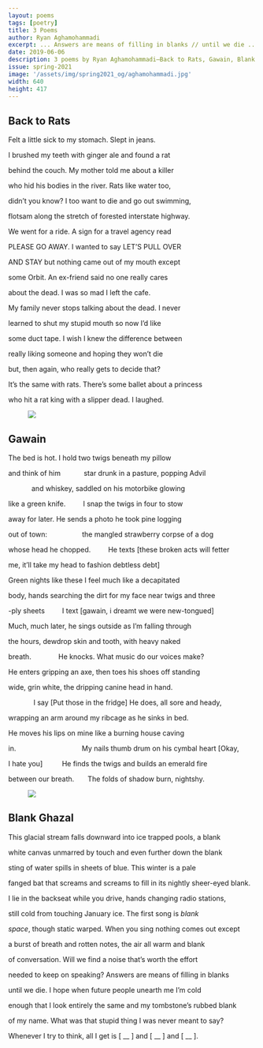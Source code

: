 ```yaml
---
layout: poems
tags: [poetry]
title: 3 Poems
author: Ryan Aghamohammadi
excerpt: ... Answers are means of filling in blanks // until we die ...
date: 2019-06-06
description: 3 poems by Ryan Aghamohammadi—Back to Rats, Gawain, Blank Ghazal<strong></strong>
issue: spring-2021
image: '/assets/img/spring2021_og/aghamohammadi.jpg'
width: 640
height: 417
---
```


## Back to Rats
<div class="stanza">
<p class="poemline">Felt a little sick to my stomach. Slept in jeans.</p>
<p class="poemline">I brushed my teeth with ginger ale and found a rat</p>
<p class="poemline">behind the couch. My mother told me about a killer</p>
<p class="poemline">who hid his bodies in the river. Rats like water too,</p>
<p class="poemline">didn’t you know? I too want to die and go out swimming,</p>
<p class="poemline">flotsam along the stretch of forested interstate highway.</p>
</div>
<div class="stanza">
<p class="poemline">We went for a ride. A sign for a travel agency read</p>
<p class="poemline">PLEASE GO AWAY. I wanted to say LET’S PULL OVER</p>
<p class="poemline">AND STAY but nothing came out of my mouth except</p>
<p class="poemline">some Orbit. An ex-friend said no one really cares</p>
<p class="poemline">about the dead. I was so mad I left the cafe.</p>
<p class="poemline">My family never stops talking about the dead. I never</p>
</div>
<div class="stanza">
<p class="poemline">learned to shut my stupid mouth so now I’d like</p>
<p class="poemline">some duct tape. I wish I knew the difference between</p>
<p class="poemline">really liking someone and hoping they won’t die</p>
<p class="poemline">but, then again, who really gets to decide that?</p>
<p class="poemline">It’s the same with rats. There’s some ballet about a princess</p>
<p class="poemline">who hit a rat king with a slipper dead. I laughed.</p>
</div>

<figure class="my-5 py-3">
  <img src="{{ '/assets/img/seperator.png' | prepend: site.baseurl }}" class="d-block" style="max-height:15px;" />
</figure>


## Gawain

<div class="stanza">
<p class="poemline">The bed is hot. I hold two twigs beneath my pillow</p>
<p class="poemline">and think of him&nbsp;&nbsp;&nbsp;&nbsp;&nbsp;&nbsp;&nbsp;&nbsp;&nbsp;&nbsp;&nbsp;&nbsp;star drunk in a pasture, popping Advil</p>
<p class="poemline">&nbsp;&nbsp;&nbsp;&nbsp;&nbsp;&nbsp;&nbsp;&nbsp;&nbsp;&nbsp;&nbsp;&nbsp;and whiskey, saddled on his motorbike glowing</p>
<p class="poemline">like a green knife.&nbsp;&nbsp;&nbsp;&nbsp;&nbsp;&nbsp;&nbsp;&nbsp;&nbsp;I snap the twigs in four to stow</p>
<p class="poemline">away for later. He sends a photo he took pine logging</p>
<p class="poemline">out of town:&nbsp;&nbsp;&nbsp;&nbsp;&nbsp;&nbsp;&nbsp;&nbsp;&nbsp;&nbsp;&nbsp;&nbsp;&nbsp;&nbsp;&nbsp;&nbsp;&nbsp;&nbsp;the mangled strawberry corpse of a dog</p>
<p class="poemline">whose head he chopped.&nbsp;&nbsp;&nbsp;&nbsp;&nbsp;&nbsp;&nbsp;&nbsp;&nbsp;He texts [these broken acts will fetter</p>
<p class="poemline">me, it’ll take my head to fashion debtless debt]</p>
</div>
<div class="stanza">
<p class="poemline">Green nights like these I feel much like a decapitated</p>
<p class="poemline">body, hands searching the dirt for my face near twigs and three</p>
<p class="poemline">-ply sheets&nbsp;&nbsp;&nbsp;&nbsp;&nbsp;&nbsp;&nbsp;&nbsp;&nbsp;I text [gawain, i dreamt we were new-tongued]</p>
</div>
<div class="stanza">
<p class="poemline">Much, much later, he sings outside as I’m falling through</p>
<p class="poemline">the hours, dewdrop skin and tooth, with heavy naked</p>
<p class="poemline">breath.&nbsp;&nbsp;&nbsp;&nbsp;&nbsp;&nbsp;&nbsp;&nbsp;&nbsp;&nbsp;&nbsp;&nbsp;&nbsp;&nbsp;He knocks. What music do our voices make?</p>
<p class="poemline">He enters gripping an axe, then toes his shoes off standing</p>
<p class="poemline">wide, grin white, the dripping canine head in hand.</p>
<p class="poemline">&nbsp;&nbsp;&nbsp;&nbsp;&nbsp;&nbsp;&nbsp;&nbsp;&nbsp;&nbsp;&nbsp;&nbsp;&nbsp;I say [Put those in the fridge] He does, all sore and heady,</p>
<p class="poemline">wrapping an arm around my ribcage as he sinks in bed.</p>
<p class="poemline">He moves his lips on mine like a burning house caving</p>
<p class="poemline">in.&nbsp;&nbsp;&nbsp;&nbsp;&nbsp;&nbsp;&nbsp;&nbsp;&nbsp;&nbsp;&nbsp;&nbsp;&nbsp;&nbsp;&nbsp;&nbsp;&nbsp;&nbsp;&nbsp;&nbsp;&nbsp;&nbsp;&nbsp;&nbsp;&nbsp;&nbsp;&nbsp;&nbsp;&nbsp;&nbsp;&nbsp;&nbsp;&nbsp;&nbsp;My nails thumb drum on his cymbal heart [Okay,</p>
<p class="poemline">I hate you]&nbsp;&nbsp;&nbsp;&nbsp;&nbsp;&nbsp;&nbsp;&nbsp;&nbsp;&nbsp;He finds the twigs and builds an emerald fire</p>
<p class="poemline">between our breath.&nbsp;&nbsp;&nbsp;&nbsp;&nbsp;&nbsp;&nbsp;The folds of shadow burn, nightshy.</p>
</div>

<figure class="my-5 py-3">
  <img src="{{ '/assets/img/seperator.png' | prepend: site.baseurl }}" class="d-block" style="max-height:15px;" />
</figure>

## Blank Ghazal
<div class="stanza">
<p class="poemline">This glacial stream falls downward into ice trapped pools, a blank</p>
<p class="poemline">white canvas unmarred by touch and even further down the blank</p>
</div>
<div class="stanza">
<p class="poemline">sting of water spills in sheets of blue. This winter is a pale</p>
<p class="poemline">fanged bat that screams and screams to fill in its nightly sheer-eyed blank.</p>
</div>
<div class="stanza">
<p class="poemline">I lie in the backseat while you drive, hands changing radio stations,</p>
<p class="poemline">still cold from touching January ice. The first song is <em>blank</em></p>
</div>
<div class="stanza">
<p class="poemline"><em>space</em>, though static warped. When you sing nothing comes out except</p>
<p class="poemline">a burst of breath and rotten notes, the air all warm and blank</p>
</div>
<div class="stanza">
<p class="poemline">of conversation. Will we find a noise that’s worth the effort</p>
<p class="poemline">needed to keep on speaking? Answers are means of filling in blanks</p>
</div>
<div class="stanza">
<p class="poemline">until we die. I hope when future people unearth me I’m cold</p>
<p class="poemline">enough that I look entirely the same and my tombstone’s rubbed blank</p>
</div>
<div class="stanza">
<p class="poemline">of my name. What was that stupid thing I was never meant to say?</p>
<p class="poemline">Whenever I try to think, all I get is [ __ ] and [ __ ] and [ __ ].</p>
</div>
